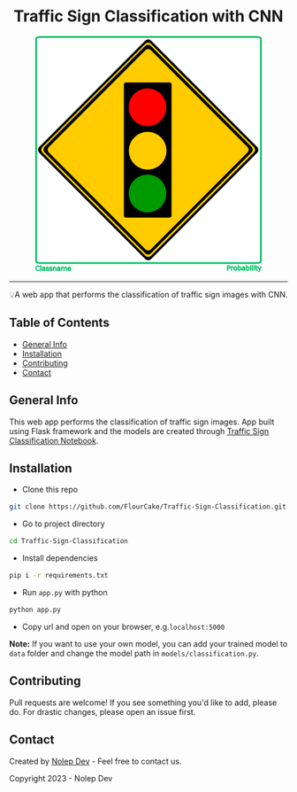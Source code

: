
<h1 align="center">Traffic Sign Classification with CNN</h1>

<p align="center">
  <img src=".\static\image\headline.png">
</p>

---

<p align="center">💡A web app that performs the classification of traffic sign images with CNN.</p>

## Table of Contents
* [General Info](#general-information)
* [Installation](#installation)
* [Contributing](#contributing)
* [Contact](#contact)

## General Info
This web app performs the classification of traffic sign images. App built using Flask framework and the models are created through [Traffic Sign Classification Notebook](https://github.com/FlourCake/Traffic-Sign-Classification-Notebook).

## Installation
* Clone this repo
```bash
git clone https://github.com/FlourCake/Traffic-Sign-Classification.git
```
* Go to project directory
```bash
cd Traffic-Sign-Classification
```
* Install dependencies
```bash
pip i -r requirements.txt
```
* Run `app.py` with python
```bash
python app.py
```
* Copy url and open on your browser, e.g.`localhost:5000`

__Note:__ If you want to use your own model, you can add your trained model to `data` folder and change the model path in `models/classification.py`.

## Contributing
Pull requests are welcome! If you see something you'd like to add, please do. For drastic changes, please open an issue first.

## Contact
Created by [Nolep Dev](mailto:azka.hisbullah26@gmail.com) - Feel free to contact us.

Copyright 2023 - Nolep Dev